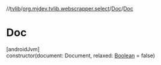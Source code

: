 //[tvlib](../../../index.md)/[org.mjdev.tvlib.webscrapper.select](../index.md)/[Doc](index.md)/[Doc](-doc.md)

# Doc

[androidJvm]\
constructor(document: Document, relaxed: [Boolean](https://kotlinlang.org/api/latest/jvm/stdlib/kotlin/-boolean/index.html) = false)
